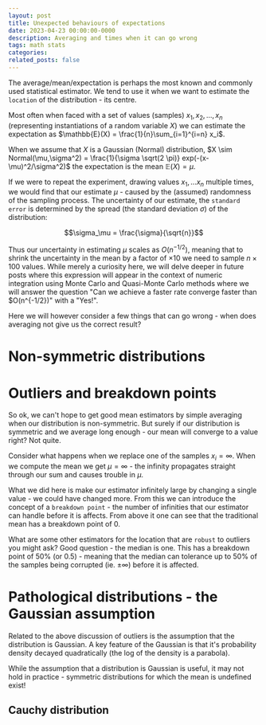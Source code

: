 ```yaml
---
layout: post
title: Unexpected behaviours of expectations
date: 2023-04-23 00:00:00-0000
description: Averaging and times when it can go wrong
tags: math stats
categories: 
related_posts: false
---
```

The average/mean/expectation is perhaps the most known and commonly used statistical estimator. We tend to use it when we want to estimate the `location` of the distribution - its centre.

Most often when faced with a set of values (samples) $x_1,x_2, ... , x_n$ (representing instantiations of a random variable $X$) we can estimate the expectation as $\mathbb{E}(X) = \frac{1}{n}\sum_{i=1}^{i=n} x_i$.

When we assume that $X$ is a Gaussian (Normal) distribution, $X \sim Normal(\mu,\sigma^2) = \frac{1}{\sigma \sqrt(2 \pi)} exp(-(x-\mu)^2/\sigma^2)$ the expectation is the mean $\mathbb{E}(X) = \mu$.

If we were to repeat the experiment, drawing values $x_1,...x_n$ multiple times, we would find that our estimate $\mu$ - caused by the (assumed) randomness  of the sampling process. The uncertainty of our estimate, the `standard error` is determined by the spread (the standard deviation $\sigma$) of the distribution:

$$\sigma_\mu = \frac{\sigma}{\sqrt{n}}$$

Thus our uncertainty in estimating $\mu$ scales as $O(n^{-1/2})$, meaning that to shrink the uncertainty in the mean by a factor of $\times 10$ we need to sample $n\times100$ values. While merely a curiosity here, we will delve deeper in future posts where this expression will appear in the context of numeric integration using Monte Carlo and Quasi-Monte Carlo methods where we will answer the question "Can we achieve a faster rate converge faster than $O(n^{-1/2})" with a "Yes!".

Here we will however consider a few things that can go wrong - when does averaging not give us the correct result? 

# Non-symmetric distributions



# Outliers and breakdown points

So ok, we can't hope to get good mean estimators by simple averaging when our distribution is non-symmetric. But surely if our distribution is symmetric and we average long enough - our mean will converge to a value right? Not quite.

Consider what happens when we replace one of the samples $x_i = \infty$. When we compute the mean we get $\mu = \infty$ - the infinity propagates straight through our sum and causes trouble in $\mu$.

What we did here is make our estimator infinitely large by changing a single value - we could have changed more. From this we can introduce the concept of a `breakdown point` - the number of infinities that our estimator can handle before it is affects. From above it one can see that the traditional mean has a breakdown point of 0.

What are some other estimators for the location that are `robust` to outliers you might ask? Good question - the median is one. This has a breakdown point of 50% (or 0.5) - meaning that the median can tolerance up to 50% of the samples being corrupted (ie. $\pm \infty$) before it is affected.

# Pathological distributions - the Gaussian assumption

Related to the above discussion of outliers is the assumption that the distribution is Gaussian. A key feature of the Gaussian is that it's probability density decayed quadratically (the log of the density is a parabola).

While the assumption that a distribution is Gaussian is useful, it may not hold in practice - symmetric distributions for which the mean is undefined exist!

## Cauchy distribution 

